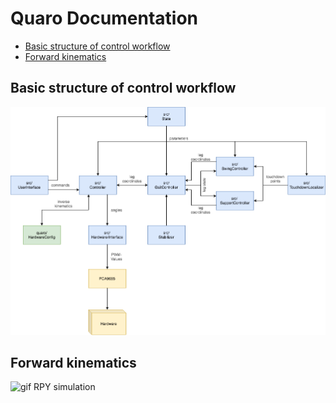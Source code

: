 # Quaro Documentation

* [Basic structure of control workflow](#Basic-structure)
* [Forward kinematics](#Forward-kinematics)

## Basic structure of control workflow

![gif RPY simulation](https://raw.githubusercontent.com/ThomasSchnapka/quaro/master/doc/quaro_main_workflow.png)

## Forward kinematics

![gif RPY simulation](https://raw.githubusercontent.com/ThomasSchnapka/quaro/master/doc/Quaro_Kinematics.png")
